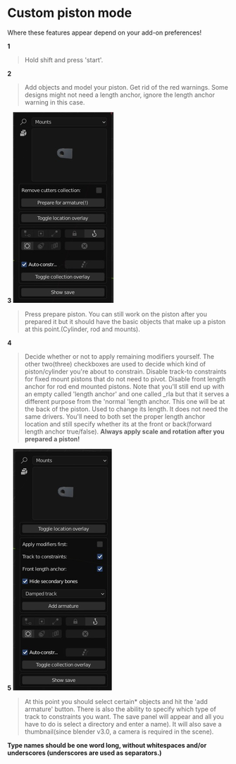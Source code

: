 # Custom piston mode

Where these features appear depend on your add-on preferences!

**1** 
>Hold shift and press 'start'.

**2** 
>Add objects and model your piston. Get rid of the red warnings. Some designs might not need a length anchor, ignore the length anchor warning in this case.

**3**
![Radial array](../images/custommode1.jpg)
>Press prepare piston. You can still work on the piston after you prepared it but it should have the basic objects that make up a piston at this point.(Cylinder, rod and mounts).

**4** 
>Decide whether or not to apply remaining modifiers yourself. The other two(three) checkboxes are used to decide which kind of piston/cylinder you're about to constrain. Disable track-to constraints for fixed mount pistons that do not need to pivot. Disable front length anchor for rod end mounted pistons. Note that you'll still end up with an empty called 'length anchor' and one called _rla but that it serves a different purpose from the 'normal 'length anchor. This one will be at the back of the piston. Used to change its length. It does not need the same drivers. You'll need to both set the proper length anchor location and still specify whether its at the front or back(forward length anchor true/false). **Always apply scale and rotation after you prepared a piston!**

**5** 
![Radial array](../images/custommode2.jpg)
>At this point you should select certain* objects and hit the 'add armature' button. There is also the ability to specify which type of track to constraints you want. The save panel will appear and all you have to do is select a directory and enter a name). It will also save a thumbnail(since blender v3.0, a camera is required in the scene).  
  
**Type names should be one word long, without whitespaces and/or underscores (underscores are used as separators.)**